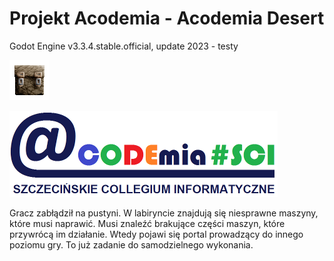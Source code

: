 # Projekt Acodemia - Acodemia Desert

Godot Engine v3.3.4.stable.official, update 2023 - testy

![Acodemia icon](https://github.com/jackflower/AcodemiaDesert/blob/master/acodemia_desert_icon.png)

![Acodemia logo](https://github.com/jackflower/Acodemia_tutorials/blob/master/graphics/acodemia_logo_small.png)

Gracz zabłądził na pustyni. W labiryncie znajdują się niesprawne maszyny, które musi naprawić. Musi znaleźć brakujące części maszyn, które przywrócą im działanie. Wtedy pojawi się portal prowadzący do innego poziomu gry. To już zadanie do samodzielnego wykonania.
